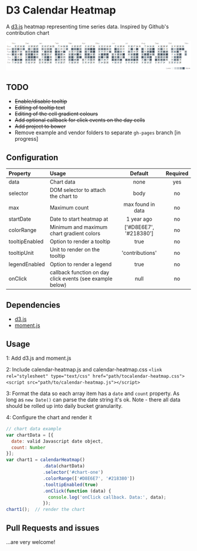# D3 Calendar Heatmap
A [d3.js](https://d3js.org/) heatmap representing time series data. Inspired by Github's contribution chart

![Reusable D3.js Calendar Heatmap chart](https://raw.githubusercontent.com/DKirwan/calendar-heatmap/develop/example/thumbnail.png)

## TODO

* ~~Enable/disable tooltip~~
* ~~Editing of tooltip text~~
* ~~Editing of the cell gradient colours~~
* ~~Add optional callback for click events on the day cells~~
* ~~Add project to bower~~
* Remove example and vendor folders to separate `gh-pages` branch [in progress]

## Configuration

|Property        | Usage           | Default  | Required |
|:------------- |:-------------|:-----:|:-----:|
| data | Chart data | none | yes |
| selector | DOM selector to attach the chart to | body | no |
| max | Maximum count | max found in data | no |
| startDate | Date to start heatmap at | 1 year ago | no |
| colorRange | Minimum and maximum chart gradient colors | ['#D8E6E7', '#218380'] | no |
| tooltipEnabled | Option to render a tooltip | true | no |
| tooltipUnit | Unit to render on the tooltip | 'contributions' | no |
| legendEnabled | Option to render a legend | true | no |
| onClick | callback function on day click events (see example below) | null | no |

## Dependencies

* [d3.js](https://d3js.org/)
* [moment.js](http://momentjs.com/)

## Usage

1: Add d3.js and moment.js

2: Include calendar-heatmap.js and calendar-heatmap.css
`<link rel="stylesheet" type="text/css" href="path/tocalendar-heatmap.css">`
`<script src="path/to/calendar-heatmap.js"></script>`

3: Format the data so each array item has a `date` and `count` property.
As long as `new Date()` can parse the date string it's ok. Note - there all data should be rolled up into daily bucket granularity.

4: Configure the chart and render it
```javascript
// chart data example
var chartData = [{
  date: valid Javascript date object,
  count: Number
}];
var chart1 = calendarHeatmap()
              .data(chartData)
              .selector('#chart-one')
              .colorRange(['#D8E6E7', '#218380'])
              .tooltipEnabled(true)
              .onClick(function (data) {
                console.log('onClick callback. Data:', data);
              });
chart1();  // render the chart
```

## Pull Requests and issues

...are very welcome!
